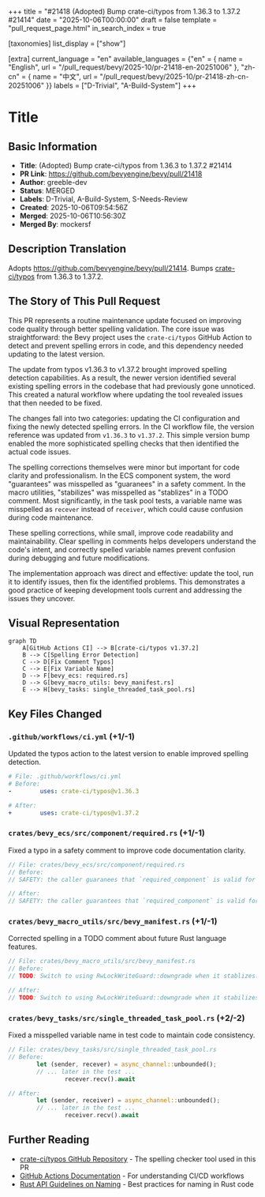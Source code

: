 +++
title = "#21418 (Adopted) Bump crate-ci/typos from 1.36.3 to 1.37.2 #21414"
date = "2025-10-06T00:00:00"
draft = false
template = "pull_request_page.html"
in_search_index = true

[taxonomies]
list_display = ["show"]

[extra]
current_language = "en"
available_languages = {"en" = { name = "English", url = "/pull_request/bevy/2025-10/pr-21418-en-20251006" }, "zh-cn" = { name = "中文", url = "/pull_request/bevy/2025-10/pr-21418-zh-cn-20251006" }}
labels = ["D-Trivial", "A-Build-System"]
+++

# Title

## Basic Information
- **Title**: (Adopted) Bump crate-ci/typos from 1.36.3 to 1.37.2 #21414
- **PR Link**: https://github.com/bevyengine/bevy/pull/21418
- **Author**: greeble-dev
- **Status**: MERGED
- **Labels**: D-Trivial, A-Build-System, S-Needs-Review
- **Created**: 2025-10-06T09:54:56Z
- **Merged**: 2025-10-06T10:56:30Z
- **Merged By**: mockersf

## Description Translation
Adopts https://github.com/bevyengine/bevy/pull/21414. Bumps [crate-ci/typos](https://github.com/crate-ci/typos) from 1.36.3 to 1.37.2.

## The Story of This Pull Request

This PR represents a routine maintenance update focused on improving code quality through better spelling validation. The core issue was straightforward: the Bevy project uses the `crate-ci/typos` GitHub Action to detect and prevent spelling errors in code, and this dependency needed updating to the latest version.

The update from typos v1.36.3 to v1.37.2 brought improved spelling detection capabilities. As a result, the newer version identified several existing spelling errors in the codebase that had previously gone unnoticed. This created a natural workflow where updating the tool revealed issues that then needed to be fixed.

The changes fall into two categories: updating the CI configuration and fixing the newly detected spelling errors. In the CI workflow file, the version reference was updated from `v1.36.3` to `v1.37.2`. This simple version bump enabled the more sophisticated spelling checks that then identified the actual code issues.

The spelling corrections themselves were minor but important for code clarity and professionalism. In the ECS component system, the word "guarantees" was misspelled as "guaranees" in a safety comment. In the macro utilities, "stabilizes" was misspelled as "stablizes" in a TODO comment. Most significantly, in the task pool tests, a variable name was misspelled as `recever` instead of `receiver`, which could cause confusion during code maintenance.

These spelling corrections, while small, improve code readability and maintainability. Clear spelling in comments helps developers understand the code's intent, and correctly spelled variable names prevent confusion during debugging and future modifications.

The implementation approach was direct and effective: update the tool, run it to identify issues, then fix the identified problems. This demonstrates a good practice of keeping development tools current and addressing the issues they uncover.

## Visual Representation

```mermaid
graph TD
    A[GitHub Actions CI] --> B[crate-ci/typos v1.37.2]
    B --> C[Spelling Error Detection]
    C --> D[Fix Comment Typos]
    C --> E[Fix Variable Name]
    D --> F[bevy_ecs: required.rs]
    D --> G[bevy_macro_utils: bevy_manifest.rs]
    E --> H[bevy_tasks: single_threaded_task_pool.rs]
```

## Key Files Changed

### `.github/workflows/ci.yml` (+1/-1)
Updated the typos action to the latest version to enable improved spelling detection.

```yaml
# File: .github/workflows/ci.yml
# Before:
-        uses: crate-ci/typos@v1.36.3

# After:
+        uses: crate-ci/typos@v1.37.2
```

### `crates/bevy_ecs/src/component/required.rs` (+1/-1)
Fixed a typo in a safety comment to improve code documentation clarity.

```rust
// File: crates/bevy_ecs/src/component/required.rs
// Before:
// SAFETY: the caller guaranees that `required_component` is valid for the component with ID `required_id`.

// After:
// SAFETY: the caller guarantees that `required_component` is valid for the component with ID `required_id`.
```

### `crates/bevy_macro_utils/src/bevy_manifest.rs` (+1/-1)
Corrected spelling in a TODO comment about future Rust language features.

```rust
// File: crates/bevy_macro_utils/src/bevy_manifest.rs
// Before:
// TODO: Switch to using RwLockWriteGuard::downgrade when it stablizes.

// After:
// TODO: Switch to using RwLockWriteGuard::downgrade when it stabilizes.
```

### `crates/bevy_tasks/src/single_threaded_task_pool.rs` (+2/-2)
Fixed a misspelled variable name in test code to maintain code consistency.

```rust
// File: crates/bevy_tasks/src/single_threaded_task_pool.rs
// Before:
        let (sender, recever) = async_channel::unbounded();
        // ... later in the test ...
                recever.recv().await

// After:
        let (sender, receiver) = async_channel::unbounded();
        // ... later in the test ...
                receiver.recv().await
```

## Further Reading

- [crate-ci/typos GitHub Repository](https://github.com/crate-ci/typos) - The spelling checker tool used in this PR
- [GitHub Actions Documentation](https://docs.github.com/en/actions) - For understanding CI/CD workflows
- [Rust API Guidelines on Naming](https://rust-lang.github.io/api-guidelines/naming.html) - Best practices for naming in Rust code